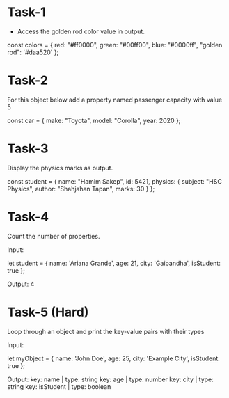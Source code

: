 # Task-1

- Access the golden rod color value in output.

const colors = {
red: "#ff0000",
green: "#00ff00",
blue: "#0000ff",
"golden rod": '#daa520'
};

# Task-2

For this object below add a property named passenger capacity with value 5

const car = {
make: "Toyota",
model: "Corolla",
year: 2020
};

# Task-3

Display the physics marks as output.

const student = {
name: "Hamim Sakep",
id: 5421,
physics: {
subject: "HSC Physics",
author: "Shahjahan Tapan",
marks: 30
}
};

# Task-4

Count the number of properties.

Input:

let student = {
name: 'Ariana Grande',
age: 21,
city: 'Gaibandha',
isStudent: true
};

Output: 4

# Task-5 (Hard)

Loop through an object and print the key-value pairs with their types

Input:

let myObject = {
name: 'John Doe',
age: 25,
city: 'Example City',
isStudent: true
};

Output:
key: name | type: string
key: age | type: number
key: city | type: string
key: isStudent | type: boolean
